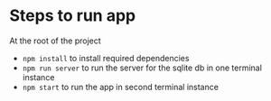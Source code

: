 # Steps to run app

At the root of the project

- `npm install` to install required dependencies
- `npm run server` to run the server for the sqlite db in one terminal instance
- `npm start` to run the app in second terminal instance
